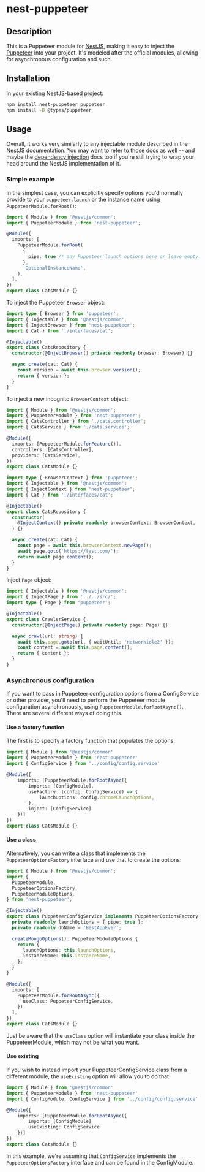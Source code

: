 # nest-puppeteer

## Description

This is a Puppeteer module for [NestJS](https://nestjs.com/), making it easy to inject the [Puppeteer](https://github.com/puppeteer/puppeteer) into your project. It's modeled after the official modules, allowing for asynchronous configuration and such.

## Installation

In your existing NestJS-based project:

```sh
npm install nest-puppeteer puppeteer
npm install -D @types/puppeteer
```

## Usage

Overall, it works very similarly to any injectable module described in the NestJS documentation. You may want to refer to those docs as well -- and maybe the [dependency injection](https://docs.nestjs.com/fundamentals/custom-providers) docs too if you're still trying to wrap your head around the NestJS implementation of it.

### Simple example

In the simplest case, you can explicitly specify options you'd normally provide to your `puppeteer.launch` or the instance name using `PuppeteerModule.forRoot()`:

```typescript
import { Module } from '@nestjs/common';
import { PuppeteerModule } from 'nest-puppeteer';

@Module({
  imports: [
    PuppeteerModule.forRoot(
      {
        pipe: true /* any Puppeteer launch options here or leave empty for good defaults */,
      },
      'OptionalInstanceName',
    ),
  ],
})
export class CatsModule {}
```

To inject the Puppeteer `Browser` object:

```typescript
import type { Browser } from 'puppeteer';
import { Injectable } from '@nestjs/common';
import { InjectBrowser } from 'nest-puppeteer';
import { Cat } from './interfaces/cat';

@Injectable()
export class CatsRepository {
  constructor(@InjectBrowser() private readonly browser: Browser) {}

  async create(cat: Cat) {
    const version = await this.browser.version();
    return { version };
  }
}
```

To inject a new incognito `BrowserContext` object:

```typescript
import { Module } from '@nestjs/common';
import { PuppeteerModule } from 'nest-puppeteer';
import { CatsController } from './cats.controller';
import { CatsService } from './cats.service';

@Module({
  imports: [PuppeteerModule.forFeature()],
  controllers: [CatsController],
  providers: [CatsService],
})
export class CatsModule {}
```

```typescript
import type { BrowserContext } from 'puppeteer';
import { Injectable } from '@nestjs/common';
import { InjectContext } from 'nest-puppeteer';
import { Cat } from './interfaces/cat';

@Injectable()
export class CatsRepository {
  constructor(
    @InjectContext() private readonly browserContext: BrowserContext,
  ) {}

  async create(cat: Cat) {
    const page = await this.browserContext.newPage();
    await page.goto('https://test.com/');
    return await page.content();
  }
}
```

Inject `Page` object:

```typescript
import { Injectable } from '@nestjs/common';
import { InjectPage } from '../../src/';
import type { Page } from 'puppeteer';

@Injectable()
export class CrawlerService {
  constructor(@InjectPage() private readonly page: Page) {}

  async crawl(url: string) {
    await this.page.goto(url, { waitUntil: 'networkidle2' });
    const content = await this.page.content();
    return { content };
  }
}
```

### Asynchronous configuration

If you want to pass in Puppeteer configuration options from a ConfigService or other provider, you'll need to perform the Puppeteer module configuration asynchronously, using `PuppeteerModule.forRootAsync()`. There are several different ways of doing this.

#### Use a factory function

The first is to specify a factory function that populates the options:

```typescript
import { Module } from '@nestjs/common'
import { PuppeteerModule } from 'nest-puppeteer'
import { ConfigService } from '../config/config.service'

@Module({
    imports: [PuppeteerModule.forRootAsync({
        imports: [ConfigModule],
        useFactory: (config: ConfigService) => {
            launchOptions: config.chromeLaunchOptions,
        },
        inject: [ConfigService]
    })]
})
export class CatsModule {}
```

#### Use a class

Alternatively, you can write a class that implements the `PuppeteerOptionsFactory` interface and use that to create the options:

```typescript
import { Module } from '@nestjs/common';
import {
  PuppeteerModule,
  PuppeteerOptionsFactory,
  PuppeteerModuleOptions,
} from 'nest-puppeteer';

@Injectable()
export class PuppeteerConfigService implements PuppeteerOptionsFactory {
  private readonly launchOptions = { pipe: true };
  private readonly dbName = 'BestAppEver';

  createMongoOptions(): PuppeteerModuleOptions {
    return {
      launchOptions: this.launchOptions,
      instanceName: this.instanceName,
    };
  }
}

@Module({
  imports: [
    PuppeteerModule.forRootAsync({
      useClass: PuppeteerConfigService,
    }),
  ],
})
export class CatsModule {}
```

Just be aware that the `useClass` option will instantiate your class inside the PuppeteerModule, which may not be what you want.

#### Use existing

If you wish to instead import your PuppeteerConfigService class from a different module, the `useExisting` option will allow you to do that.

```typescript
import { Module } from '@nestjs/common'
import { PuppeteerModule } from 'nest-puppeteer'
import { ConfigModule, ConfigService } from '../config/config.service'

@Module({
    imports: [PuppeteerModule.forRootAsync({
        imports: [ConfigModule]
        useExisting: ConfigService
    })]
})
export class CatsModule {}
```

In this example, we're assuming that `ConfigService` implements the `PuppeteerOptionsFactory` interface and can be found in the ConfigModule.
